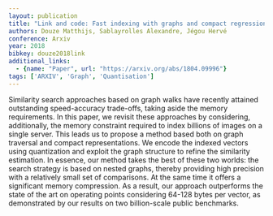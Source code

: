 ```yaml
---
layout: publication
title: "Link and code: Fast indexing with graphs and compact regression codes"
authors: Douze Matthijs, Sablayrolles Alexandre, Jégou Hervé
conference: Arxiv
year: 2018
bibkey: douze2018link
additional_links:
  - {name: "Paper", url: "https://arxiv.org/abs/1804.09996"}
tags: ['ARXIV', 'Graph', 'Quantisation']
---
```

Similarity search approaches based on graph walks have recently attained
outstanding speed-accuracy trade-offs, taking aside the memory requirements. In
this paper, we revisit these approaches by considering, additionally, the memory
constraint required to index billions of images on a single server. This leads
us to propose a method based both on graph traversal and compact
representations. We encode the indexed vectors using quantization and exploit
the graph structure to refine the similarity estimation. In essence, our method
takes the best of these two worlds: the search strategy is based on nested
graphs, thereby providing high precision with a relatively small set of
comparisons. At the same time it offers a significant memory compression. As a
result, our approach outperforms the state of the art on operating points
considering 64-128 bytes per vector, as demonstrated by our results on two
billion-scale public benchmarks.
